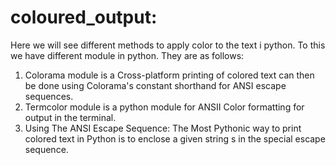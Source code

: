 # coloured_output:
Here we will see different methods to apply color to the text i python. To this we have different module in python. They are as follows:
1) Colorama module is a Cross-platform printing of colored text can then be done using Colorama's constant shorthand for ANSI escape sequences.
2) Termcolor module is a python module for ANSII Color formatting for output in the terminal.
3) Using The ANSI Escape Sequence: The Most Pythonic way to print colored text in Python is to enclose a given string s in the special escape sequence.
